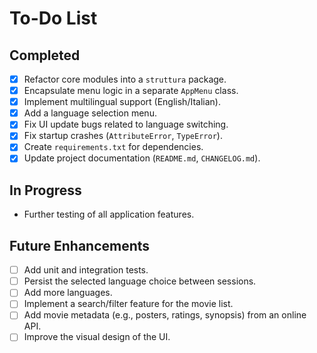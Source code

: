 # To-Do List

## Completed

- [x] Refactor core modules into a `struttura` package.
- [x] Encapsulate menu logic in a separate `AppMenu` class.
- [x] Implement multilingual support (English/Italian).
- [x] Add a language selection menu.
- [x] Fix UI update bugs related to language switching.
- [x] Fix startup crashes (`AttributeError`, `TypeError`).
- [x] Create `requirements.txt` for dependencies.
- [x] Update project documentation (`README.md`, `CHANGELOG.md`).

## In Progress

- Further testing of all application features.

## Future Enhancements

- [ ] Add unit and integration tests.
- [ ] Persist the selected language choice between sessions.
- [ ] Add more languages.
- [ ] Implement a search/filter feature for the movie list.
- [ ] Add movie metadata (e.g., posters, ratings, synopsis) from an online API.
- [ ] Improve the visual design of the UI.
